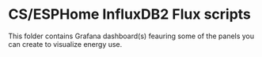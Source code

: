 # **CS/ESPHome InfluxDB2 Flux scripts**
This folder contains Grafana dashboard(s) feauring some of the panels you can create to visualize energy use.
